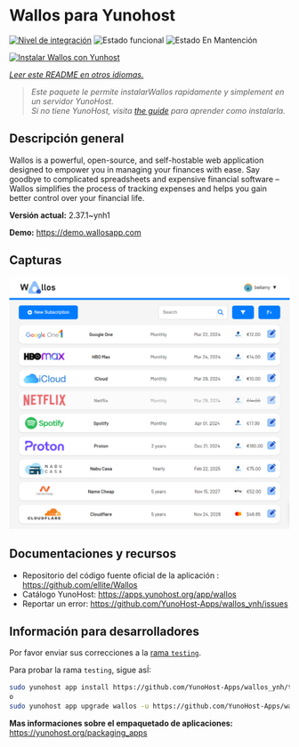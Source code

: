 <!--
Este archivo README esta generado automaticamente<https://github.com/YunoHost/apps/tree/master/tools/readme_generator>
No se debe editar a mano.
-->

# Wallos para Yunohost

[![Nivel de integración](https://dash.yunohost.org/integration/wallos.svg)](https://ci-apps.yunohost.org/ci/apps/wallos/) ![Estado funcional](https://ci-apps.yunohost.org/ci/badges/wallos.status.svg) ![Estado En Mantención](https://ci-apps.yunohost.org/ci/badges/wallos.maintain.svg)

[![Instalar Wallos con Yunhost](https://install-app.yunohost.org/install-with-yunohost.svg)](https://install-app.yunohost.org/?app=wallos)

*[Leer este README en otros idiomas.](./ALL_README.md)*

> *Este paquete le permite instalarWallos rapidamente y simplement en un servidor YunoHost.*  
> *Si no tiene YunoHost, visita [the guide](https://yunohost.org/install) para aprender como instalarla.*

## Descripción general

Wallos is a powerful, open-source, and self-hostable web application designed to empower you in managing your finances with ease. Say goodbye to complicated spreadsheets and expensive financial software – Wallos simplifies the process of tracking expenses and helps you gain better control over your financial life.


**Versión actual:** 2.37.1~ynh1

**Demo:** <https://demo.wallosapp.com>

## Capturas

![Captura de Wallos](./doc/screenshots/screenshot.png)

## Documentaciones y recursos

- Repositorio del código fuente oficial de la aplicación : <https://github.com/ellite/Wallos>
- Catálogo YunoHost: <https://apps.yunohost.org/app/wallos>
- Reportar un error: <https://github.com/YunoHost-Apps/wallos_ynh/issues>

## Información para desarrolladores

Por favor enviar sus correcciones a la [rama `testing`](https://github.com/YunoHost-Apps/wallos_ynh/tree/testing).

Para probar la rama `testing`, sigue asÍ:

```bash
sudo yunohost app install https://github.com/YunoHost-Apps/wallos_ynh/tree/testing --debug
o
sudo yunohost app upgrade wallos -u https://github.com/YunoHost-Apps/wallos_ynh/tree/testing --debug
```

**Mas informaciones sobre el empaquetado de aplicaciones:** <https://yunohost.org/packaging_apps>
